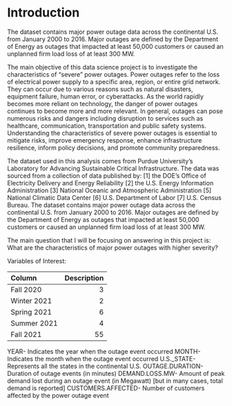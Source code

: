 # Introduction

The dataset contains major power outage data across the continental U.S. from January 2000 to 2016. Major outages are defined by the Department of Energy as outages that impacted at least 50,000 customers or caused an unplanned firm load loss of at least 300 MW.

The main objective of this data science project is to investigate the characteristics of “severe” power outages. Power outages refer to the loss of electrical power supply to a specific area, region, or entire grid network. They can occur due to various reasons such as natural disasters, equipment failure, human error, or cyberattacks. As the world rapidly becomes more reliant on technology, the danger of power outages continues to become more and more relevant. In general, outages can pose numerous risks and dangers including disruption to services such as healthcare, communication, transportation and public safety systems. Understanding the characteristics of severe power outages is essential to mitigate risks, improve emergency response, enhance infrastructure resilience, inform policy decisions, and promote community preparedness.

The dataset used in this analysis comes from Purdue University’s Laboratory for Advancing Sustainable Critical Infrastructure. The data was sourced from a collection of data published by: [1] the DOE’s Office of Electricity Delivery and Energy Reliability [2] the U.S. Energy Information Administration [3] National Oceanic and Atmospheric Administration [5] National Climatic Data Center [6] U.S. Department of Labor [7] U.S. Census Bureau. The dataset contains major power outage data across the continental U.S. from January 2000 to 2016. Major outages are defined by the Department of Energy as outages that impacted at least 50,000 customers or caused an unplanned firm load loss of at least 300 MW.

The main question that I will be focusing on answering in this project is: What are the characteristics of major power outages with higher severity?

Variables of Interest:

|   Column    | Description |
|:------------|--------:    |
| Fall 2020   |       3     |
| Winter 2021 |       2     |    
| Spring 2021 |       6     |
| Summer 2021 |       4     |
| Fall 2021   |      55     |

YEAR- Indicates the year when the outage event occurred
MONTH- Indicates the month when the outage event occurred
U.S._STATE- Represents all the states in the continental U.S.
OUTAGE.DURATION- Duration of outage events (in minutes)
DEMAND.LOSS.MW- Amount of peak demand lost during an outage event (in Megawatt) [but in many cases, total demand is reported]
CUSTOMERS.AFFECTED- Number of customers affected by the power outage event
